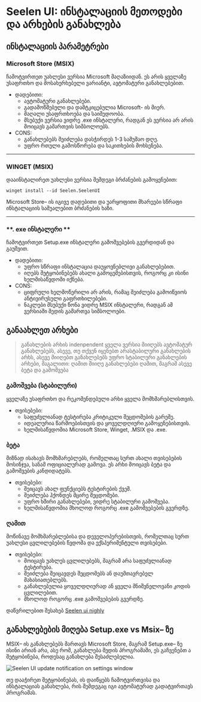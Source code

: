 # **Seelen UI: ინსტალაციის მეთოდები და არხების განახლება**

## **ინსტალაციის პარამეტრები**

### **Microsoft Store (MSIX)**

ჩამოტვირთეთ უახლესი ვერსია Microsoft მაღაზიიდან. ეს არის ყველაზე უსაფრთხო
 და მოსახერხებელი ვარიანტი, ავტომატური განახლებებით.

*   დადებითი:
    *   ავტომატური განახლებები.
    *   გადამოწმებული და დამტკიცებულია Microsoft- ის მიერ.
    *   მაღალი უსაფრთხოება და საიმედოობა.
    *   მსუბუქი ვერსია ვიდრე .exe ინსტალერი, რადგან ეს ვერსია არ არის
         მოიცავს გამართვის სიმბოლოებს.
*   CONS:
    *   განახლებებს შეიძლება დასჭირდეს 1-3 სამუშაო დღე.
    *   უფრო რთული გამოსწორება და საკითხების მოხსენება.

***

### **WINGET (MSIX)**

დააინსტალირეთ უახლესი ვერსია შემდეგი ბრძანების გამოყენებით:

```pwsh
winget install --id Seelen.SeelenUI
```

Microsoft Store– ის იგივე დადებითი და უარყოფითი მხარეები სწრაფი ინსტალაციის საშუალებით
 ბრძანების ხაზი.

***

### \*\*. exe ინსტალერი \*\*

ჩამოტვირთეთ Setup.exe ინსტალერი გამოშვებების გვერდიდან და გაუშვით.

*   დადებითი:
    *   უფრო სწრაფი ინსტალაცია დაუყოვნებლივი განახლებებით.
    *   იღებს შეტყობინებებს ახალი გამოცემებისთვის, როგორც კი ისინი ხელმისაწვდომი იქნება.
*   CONS:
    *   ციფრული ხელმოწერილი არ არის, რამაც შეიძლება გამოიწვიოს ანტივირუსული გაფრთხილებები.
    *   ნაკლები მსუბუქი წონა ვიდრე MSIX ინსტალერი, რადგან ამ ვერსიაში შედის გამართვა
         სიმბოლოები.

## **განაახლეთ არხები**

> განახლების არხის indenpendent ყველა ვერსია მიიღებს ავტომატურ განახლებებს,
>  ასევე, თუ თქვენ იყენებთ არასტაბილური განახლების არხს, ასევე მიიღებთ განახლებებს
>  უფრო სტაბილური განახლების არხები, მაგალითი: ღამით მიიღე განახლებები ღამით, მაგრამ
>  ასევე ბეტა და გამოშვება

### **გამოშვება (სტაბილური)**

ყველაზე უსაფრთხო და რეკომენდებული არხი ყველა მომხმარებლისთვის.

*   თვისებები:
    *   საფუძვლიანად ტესტირება კრიტიკული შეცდომების გარეშე.
    *   იდეალურია წარმოებისთვის და ყოველდღიური გამოყენებისთვის.
    *   ხელმისაწვდომია Microsoft Store, Winget, .MSIX და .exe.

### **ბეტა**

მიზნად ისახავს მომხმარებლებს, რომელთაც სურთ ახალი თვისებების მოსინჯვა, სანამ ოფიციალურად გამოვა.
 ეს არხი მოიცავს ბეტა და გამოშვების კანდიდატებს.

*   თვისებები:
    *   შეიცავს ახალ ფუნქციებს ტესტირების ქვეშ.
    *   შეიძლება ჰქონდეს მცირე შეცდომები.
    *   უფრო ხშირი განახლებები, ვიდრე სტაბილური გამოშვება.
    *   ხელმისაწვდომია მხოლოდ როგორც .exe გამოშვებების გვერდზე.

### **ღამით**

მოწინავე მომხმარებლებისა და დეველოპერებისთვის, რომელთაც სურთ უახლესი ცვლილებების წვდომა და
 ექსპერიმენტული თვისებები.

*   თვისებები:
    *   მოიცავს უახლეს ცვლილებებს, მაგრამ არა საფუძვლიანად ტესტირება.
    *   შეიძლება შეიცავდეს შეცდომებს ან დაუმთავრებელ მახასიათებლებს.
    *   განახლებულია ყოველდღიურად ან ყველა მნიშვნელოვანი კოდის ცვლილებით.
    *   მხოლოდ როგორც .exe გამოშვებების გვერდზე.

დაწვრილებით შესახებ [Seelen ui nighly](./nightly.md)

## **განახლებების მიღება Setup.exe vs Msix– ზე**

MSIX– ის განახლებებს მართავს Microsoft Store, მაგრამ Setup.exe– ზე ისინი არიან
 არა, ასე რომ, განახლება შედის პროგრამაში, ეს გაჩვენებთ ა
 შეტყობინება, როდესაც განახლება შესაძლებელია.

![Seelen UI update notification on settings window](https://github.com/Seelen-Inc/slu-blog/blob/master/blog/seelen-ui-distribution-channels/image.png?raw=true)

თუ დააჭირეთ შეტყობინებას, ის დაიწყებს ჩამოტვირთვისა და ინსტალაციას
 განახლება, რის შემდეგაც იგი ავტომატურად გადატვირთავს პროგრამას.
